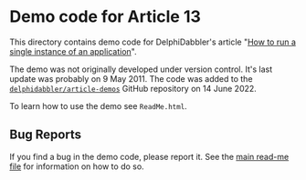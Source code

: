 # Demo code for Article 13

This directory contains demo code for DelphiDabbler's article "[How to run a single instance of an application](https://delphidabbler.com/articles/article-13)".

The demo was not originally developed under version control. It's last update was probably on 9 May 2011. The code was added to the [`delphidabbler/article-demos`](https://github.com/delphidabbler/article-demos) GitHub repository on 14 June 2022.

To learn how to use the demo see `ReadMe.html`.

## Bug Reports

If you find a bug in the demo code, please report it. See the [main read-me file](https://github.com/delphidabbler/article-demos/blob/master/README.md#bug-reports) for information on how to do so.
